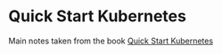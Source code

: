 # Quick Start Kubernetes

Main notes taken from the book [Quick Start Kubernetes](https://leanpub.com/quickstartkubernetes)
